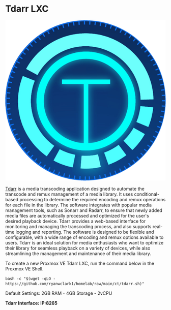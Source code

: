 # Tdarr LXC
![alt text](../../media/images/tdarr.png)

[Tdarr](https://tdarr.io) is a media transcoding application designed to automate the transcode and remux management of a media library. It uses conditional-based processing to determine the required encoding and remux operations for each file in the library. The software integrates with popular media management tools, such as Sonarr and Radarr, to ensure that newly added media files are automatically processed and optimized for the user's desired playback device. Tdarr provides a web-based interface for monitoring and managing the transcoding process, and also supports real-time logging and reporting. The software is designed to be flexible and configurable, with a wide range of encoding and remux options available to users. Tdarr is an ideal solution for media enthusiasts who want to optimize their library for seamless playback on a variety of devices, while also streamlining the management and maintenance of their media library.

To create a new Proxmox VE Tdarr LXC, run the command below in the Proxmox VE Shell.

```console
bash -c "$(wget -qLO - https://github.com/ryanwclark1/homelab/raw/main/ct/tdarr.sh)"
```

Default Settings: 2GB RAM - 4GB Storage - 2vCPU

**Tdarr Interface: IP:8265**